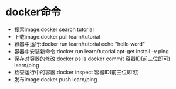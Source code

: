 # docker命令
* 搜索image:docker search tutorial
* 下载image:docker pull learn/tutorial
* 容器中运行:docker run learn/tutorial echo "hello word"
* 容器中安装新命令:docker run learn/tutorial apt-get install -y ping
* 保存对容器的修改:docker ps ls     docker commit 容器ID(前三位即可) learn/ping
* 检查运行中的容器:docker inspect 容器ID(前三位即可)
* 发布image:docker push learn/ping

